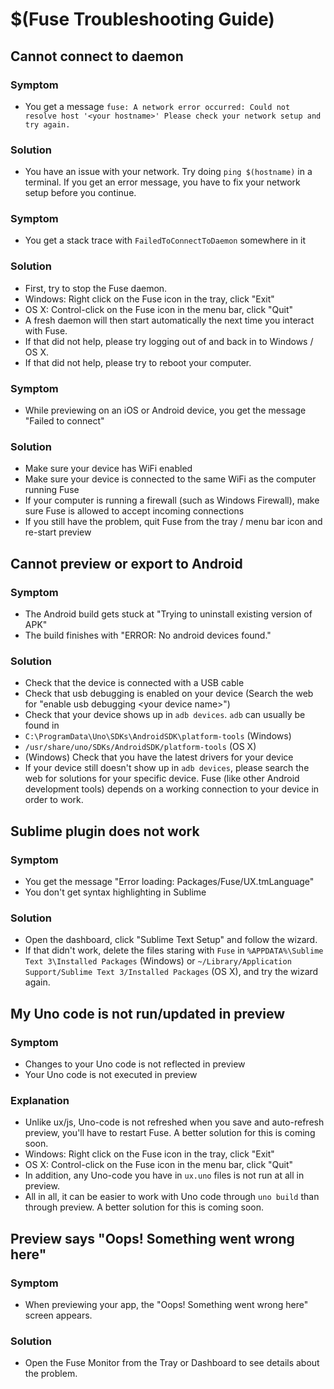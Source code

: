 # $(Fuse Troubleshooting Guide)

## Cannot connect to daemon

### Symptom

- You get a message `fuse: A network error occurred: Could not resolve host '<your hostname>' Please check your network setup and try again.`

### Solution

- You have an issue with your network. Try doing `ping $(hostname)` in a terminal. If you get an error message, you have to fix your network setup before you continue.

### Symptom

- You get a stack trace with `FailedToConnectToDaemon` somewhere in it
 
### Solution

- First, try to stop the Fuse daemon.
 - Windows: Right click on the Fuse icon in the tray, click "Exit"
 - OS X: Control-click on the Fuse icon in the menu bar, click "Quit"
- A fresh daemon will then start automatically the next time you interact with Fuse.
- If that did not help, please try logging out of and back in to Windows / OS X.
- If that did not help, please try to reboot your computer.

### Symptom
- While previewing on an iOS or Android device, you get the message "Failed to connect"

### Solution
- Make sure your device has WiFi enabled
- Make sure your device is connected to the same WiFi as the computer running Fuse 
- If your computer is running a firewall (such as Windows Firewall), make sure Fuse is allowed to accept incoming connections
- If you still have the problem, quit Fuse from the tray / menu bar icon and re-start preview

## Cannot preview or export to Android

### Symptom
- The Android build gets stuck at "Trying to uninstall existing version of APK"
- The build finishes with "ERROR: No android devices found."

### Solution
- Check that the device is connected with a USB cable
- Check that usb debugging is enabled on your device (Search the web for "enable usb debugging &lt;your device name&gt;")
- Check that your device shows up in `adb devices`. `adb` can usually be found in
 - `C:\ProgramData\Uno\SDKs\AndroidSDK\platform-tools` (Windows)
 - `/usr/share/uno/SDKs/AndroidSDK/platform-tools` (OS X)
- (Windows) Check that you have the latest drivers for your device
- If your device still doesn't show up in `adb devices`, please search the web for solutions for your specific device. Fuse (like other Android development tools) depends on a working connection to your device in order to work.

## Sublime plugin does not work

### Symptom

- You get the message "Error loading: Packages/Fuse/UX.tmLanguage"
- You don't get syntax highlighting in Sublime

### Solution

- Open the dashboard, click "Sublime Text Setup" and follow the wizard.
- If that didn't work, delete the files staring with `Fuse` in `%APPDATA%\Sublime Text 3\Installed Packages` (Windows) or `~/Library/Application Support/Sublime Text 3/Installed Packages` (OS X), and try the wizard again.

## My Uno code is not run/updated in preview

### Symptom

- Changes to your Uno code is not reflected in preview
- Your Uno code is not executed in preview

### Explanation

- Unlike ux/js, Uno-code is not refreshed when you save and auto-refresh preview, you'll have to restart Fuse. A better solution for this is coming soon.
 - Windows: Right click on the Fuse icon in the tray, click "Exit"
 - OS X: Control-click on the Fuse icon in the menu bar, click "Quit"
- In addition, any Uno-code you have in `ux.uno` files is not run at all in preview.
- All in all, it can be easier to work with Uno code through `uno build` than through preview. A better solution for this is coming soon.

## Preview says "Oops! Something went wrong here"

### Symptom

- When previewing your app, the "Oops! Something went wrong here" screen appears.

### Solution

- Open the Fuse Monitor from the Tray or Dashboard to see details about the problem.
